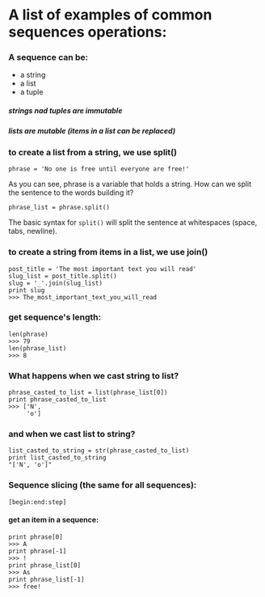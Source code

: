 # A list of examples of common sequences operations:
### A sequence can be:
* a string
* a list
* a tuple
##### strings nad tuples are immutable
##### lists are mutable (items in a list can be replaced)

### to create a list from a string, we use split()
```
phrase = 'No one is free until everyone are free!'
```
As you can see, phrase is a variable that holds a string. How can we split the sentence to the words building it?
```
phrase_list = phrase.split()
```
The basic syntax for  ```split()``` will split the sentence at whitespaces (space, tabs, newline).

### to create a string from items in a list, we use join()
```
post_title = 'The most important text you will read'
slug_list = post_title.split()
slug = '_'.join(slug_list)
print slug
>>> The_most_important_text_you_will_read
```
 
### get sequence's length:
```
len(phrase)
>>> 79
len(phrase_list)
>>> 8
```

### What happens when we cast string to list?
```
phrase_casted_to_list = list(phrase_list[0])
print phrase_casted_to_list
>>> ['N',
     'o']
```
### and when we cast list to string?
```
list_casted_to_string = str(phrase_casted_to_list)
print list_casted_to_string
"['N', 'o']"
```
### Sequence slicing (the same for all sequences):
```[begin:end:step]```
#### get an item in a sequence:
```
print phrase[0]
>>> A
print phrase[-1]
>>> !
print phrase_list[0]
>>> As
print phrase_list[-1]
>>> free!
```

